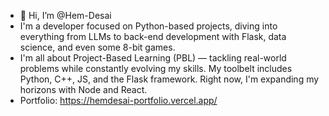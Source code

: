 - 👋 Hi, I’m @Hem-Desai
- I'm a developer focused on Python-based projects, diving into everything from LLMs to back-end development with Flask, data science, and even some 8-bit games.
- I'm all about Project-Based Learning (PBL) — tackling real-world problems while constantly evolving my skills. My toolbelt includes Python, C++, JS, and the Flask framework. Right now, I'm expanding my horizons with Node and React.
- Portfolio: https://hemdesai-portfolio.vercel.app/

  

<!---
Hem-Desai/Hem-Desai is a ✨ special ✨ repository because its `README.md` (this file) appears on your GitHub profile.
You can click the Preview link to take a look at your changes.
--->

